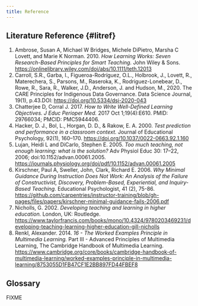 ```yaml
---
title: Reference
---
```


## Literature Reference {#litref}

1. Ambrose, Susan A, Michael W Bridges, Michele DiPietro, Marsha C Lovett, and Marie K Norman. 2010. _How Learning Works: Seven Research-Based Principles for Smart Teaching._ John Wiley & Sons. https://onlinelibrary.wiley.com/doi/abs/10.1111/teth.12013
1. Carroll, S.R., Garba, I., Figueroa-Rodríguez, O.L., Holbrook, J., Lovett, R., Materechera, S., Parsons, M., Raseroka, K., Rodriguez-Lonebear, D., Rowe, R., Sara, R., Walker, J.D., Anderson, J. and Hudson, M., 2020. The CARE Principles for Indigenous Data Governance.  Data Science Journal,  19(1), p.43.DOI: https://doi.org/10.5334/dsj-2020-043
1. Chatterjee D, Corral J. 2017. _How to Write Well-Defined Learning Objectives. J Educ Perioper Med._ 2017 Oct 1;19(4):E610. PMID: 29766034; PMCID: PMC5944406.
1. Hacker, D. J., Bol, L., Horgan, D. D., & Rakow, E. A. 2000. _Test prediction and performance in a classroom context._ Journal of Educational Psychology, 92(1), 160–170. https://doi.org/10.1037/0022-0663.92.1.160
1. Lujan, Heidi L and DiCarlo, Stephen E. 2005. _Too much teaching, not enough learning: what is the solution?_ Adv Physiol Educ 30: 17–22, 2006; doi:10.1152/advan.00061.2005. https://journals.physiology.org/doi/pdf/10.1152/advan.00061.2005
1. Kirschner, Paul A, Sweller, John, Clark, Richard E. 2006. _Why Minimal Guidance During Instruction Does Not Work: An Analysis of the Failure of Constructivist, Discovery, Problem-Based, Experiential, and Inquiry-Based Teaching._ Educational Psychologist, 41 (2), 75-86. https://github.com/carpentries/instructor-training/blob/gh-pages/files/papers/kirschner-minimal-guidance-fails-2006.pdf
1. Nicholls, G. 2002. _Developing teaching and learning in higher education._ London, UK: Routledge. https://www.taylorfrancis.com/books/mono/10.4324/9780203469231/developing-teaching-learning-higher-education-gill-nicholls
1. Renkl, Alexander. 2014. _16 - The Worked Examples Principle in Multimedia Learning._ Part III - Advanced Principles of Multimedia Learning, The Cambridge Handbook of Multimedia Learning. https://www.cambridge.org/core/books/cambridge-handbook-of-multimedia-learning/worked-examples-principle-in-multimedia-learning/8753055D1FB47CF1E2BB897FD44FBEF8



## Glossary

FIXME

